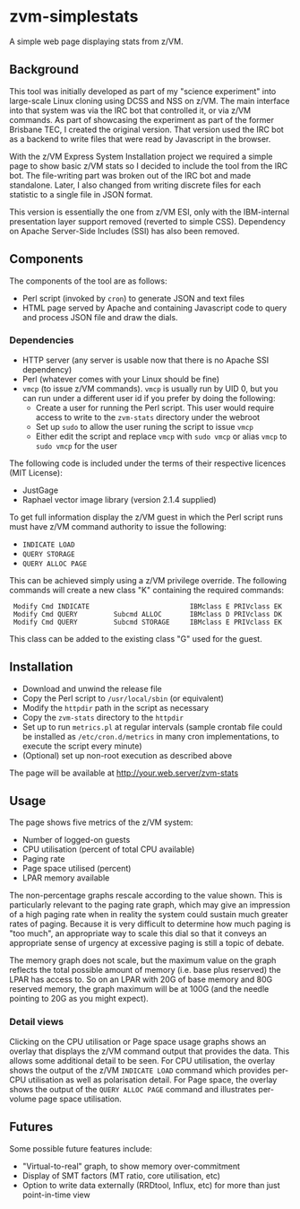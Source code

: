 # zvm-simplestats
A simple web page displaying stats from z/VM.

## Background
This tool was initially developed as part of my "science experiment" into large-scale Linux cloning using DCSS and NSS on z/VM.
The main interface into that system was via the IRC bot that controlled it, or via z/VM commands.
As part of showcasing the experiment as part of the former Brisbane TEC, I created the original version.
That version used the IRC bot as a backend to write files that were read by Javascript in the browser.

With the z/VM Express System Installation project we required a simple page to show basic z/VM stats so I decided to include the tool from the IRC bot.
The file-writing part was broken out of the IRC bot and made standalone.
Later, I also changed from writing discrete files for each statistic to a single file in JSON format.

This version is essentially the one from z/VM ESI, only with the IBM-internal presentation layer support removed (reverted to simple CSS).  Dependency on Apache Server-Side Includes (SSI) has also been removed.

## Components
The components of the tool are as follows:
* Perl script (invoked by `cron`) to generate JSON and text files
* HTML page served by Apache and containing Javascript code to query and process JSON file and draw the dials.

### Dependencies
* HTTP server (any server is usable now that there is no Apache SSI dependency)
* Perl (whatever comes with your Linux should be fine)
* `vmcp` (to issue z/VM commands).  `vmcp` is usually run by UID 0, but you can run under a different user id if you prefer by doing the following:
  * Create a user for running the Perl script.  This user would require access to write to the `zvm-stats` directory under the webroot
  * Set up `sudo` to allow the user runing the script to issue `vmcp`
  * Either edit the script and replace `vmcp` with `sudo vmcp` or alias `vmcp` to `sudo vmcp` for the user

The following code is included under the terms of their respective licences (MIT License):
* JustGage 
* Raphael vector image library (version 2.1.4 supplied)

To get full information display the z/VM guest in which the Perl script runs must have z/VM command authority to issue the following:
* `INDICATE LOAD`
* `QUERY STORAGE`
* `QUERY ALLOC PAGE`

This can be achieved simply using a z/VM privilege override.
The following commands will create a new class "K" containing the required commands:
```
 Modify Cmd INDICATE                         IBMclass E PRIVclass EK
 Modify Cmd QUERY         Subcmd ALLOC       IBMclass D PRIVclass DK
 Modify Cmd QUERY         Subcmd STORAGE     IBMclass E PRIVclass EK
```
This class can be added to the existing class "G" used for the guest.

## Installation
* Download and unwind the release file
* Copy the Perl script to `/usr/local/sbin` (or equivalent)
* Modify the `httpdir` path in the script as necessary
* Copy the `zvm-stats` directory to the `httpdir`
* Set up to run `metrics.pl` at regular intervals (sample crontab file could be installed as `/etc/cron.d/metrics` in many cron implementations, to execute the script every minute)
* (Optional) set up non-root execution as described above

The page will be available at http://your.web.server/zvm-stats

## Usage
The page shows five metrics of the z/VM system:
* Number of logged-on guests
* CPU utilisation (percent of total CPU available)
* Paging rate
* Page space utilised (percent)
* LPAR memory available

The non-percentage graphs rescale according to the value shown.
This is particularly relevant to the paging rate graph, which may give an impression of a high paging rate when in reality the system could sustain much greater rates of paging.
Because it is very difficult to determine how much paging is "too much", an appropriate way to scale this dial so that it conveys an appropriate sense of urgency at excessive paging is still a topic of debate.

The memory graph does not scale, but the maximum value on the graph reflects the total possible amount of memory (i.e. base plus reserved) the LPAR has access to.  So on an LPAR with 20G of base memory and 80G reserved memory, the graph maximum will be at 100G (and the needle pointing to 20G as you might expect).

### Detail views
Clicking on the CPU utilisation or Page space usage graphs shows an overlay that displays the z/VM command output that provides the data.
This allows some additional detail to be seen.
For CPU utilisation, the overlay shows the output of the z/VM `INDICATE LOAD` command which provides per-CPU utilisation as well as polarisation detail.
For Page space, the overlay shows the output of the `QUERY ALLOC PAGE` command and illustrates per-volume page space utilisation.

## Futures
Some possible future features include:
* "Virtual-to-real" graph, to show memory over-commitment
* Display of SMT factors (MT ratio, core utilisation, etc)
* Option to write data externally (RRDtool, Influx, etc) for more than just point-in-time view 
